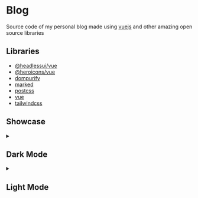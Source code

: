 # Blog

Source code of my personal blog made using [vuejs](https://vuejs.org) and other amazing open source libraries 

## Libraries
- [@headlessui/vue](https://www.npmjs.com/package/@headlessui/vue)
- [@heroicons/vue](https://github.com/tailwindlabs/heroicons)
- [dompurify](https://www.npmjs.com/package/dompurify)
- [marked](https://www.npmjs.com/package/marked)
- [postcss](https://www.npmjs.com/package/postcss)
- [vue](https://vuejs.org)
- [tailwindcss](https://tailwindcss.com/)

## Showcase
<details>
<summary><h2>Dark Mode</h2></summary>
<br>
<img src="/images/dark-desktop-home.png" width="800">
<img src="/images/dark-desktop-post.png" width="800">
<img src="/images/dark-mobile-post.png" width="400">
</details>

<details>
<summary><h2>Light Mode</h2></summary>
<br>
<img src="/images/light-desktop-home.png" width="800">
<img src="/images/light-mobile-home.png" width="400">
</details>

